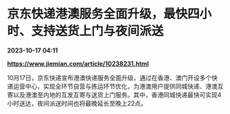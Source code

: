 # 京东快递港澳服务全面升级，最快四小时、支持送货上门与夜间派送

**2023-10-17 04:11**

**https://www.jiemian.com/article/10238231.html**

10月17日，京东快递宣布港澳快递服务全面升级，通过在香港、澳门开设多个快递运营中心，实现全环节自营与拣运环节优化，为港澳用户提供同城快递、港澳互寄以及港澳至内地的互发互寄与送货上门服务。其中，香港同城快递最快可实现4小时送达，夜间派送时间也将最晚延长至晚上22点。